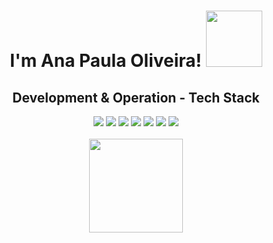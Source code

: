 <div align="center">
<h1> I'm Ana Paula Oliveira!  <a href="https://www.linkedin.com/in/anapaulaoliveiraa" target="_blank"><img src="https://img.shields.io/badge/LinkedIn-%230077B5.svg?logo=linkedin&logoColor=white" target="_blank" width="90rem"></a></h1>

</div>



<div align="center"> 
 <h2>Development & Operation -  Tech Stack </h2> <img src="https://img.shields.io/badge/Node.js-339933?style=for-the-badge&logo=nodedotjs&logoColor=white">     <img src="https://img.shields.io/badge/typescript-%231572B6.svg?style=for-the-badge&logo=typescript&logoColor=white"> <img src="https://img.shields.io/badge/Amazon%20AWS-232F3E.svg?style=for-the-badge&logo=Amazon-AWS&logoColor=white">  <img src="https://img.shields.io/badge/Terraform-7B42BC?style=for-the-badge&logo=terraform&logoColor=white">  <img src="https://img.shields.io/badge/Docker-2CA5E0?style=for-the-badge&logo=docker&logoColor=white"> <img src="https://img.shields.io/badge/kubernetes-326ce5.svg?&style=for-the-badge&logo=kubernetes&logoColor=white"> <img src="https://img.shields.io/badge/Python-3776AB.svg?style=for-the-badge&logo=Python&logoColor=white">
</div>
<br>
<div align="center">

<img height="150em" src="https://github-readme-stats.vercel.app/api/top-langs/?username=Anapaulabio&layout=compact&count_private=true&hide_border=true&theme=nightowl&show_icons=true"/>
</div>

<!--
**anapaulabio/anapaulabio** is a ✨ _special_ ✨ repository because its `README.md` (this file) appears on your GitHub profile.

Here are some ideas to get you started:

- 🔭 I’m currently working on ...
- 🌱 I’m currently learning ...
- 👯 I’m looking to collaborate on ...
- 🤔 I’m looking for help with ...
- 💬 Ask me about ...
- 📫 How to reach me: ...
- 😄 Pronouns: ...
- ⚡ Fun fact: ...
-->
